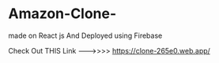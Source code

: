 # Amazon-Clone-
made on React js And Deployed using Firebase

Check Out THIS Link --->>>> https://clone-265e0.web.app/
